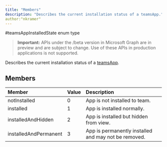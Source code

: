 ```yaml
---
title: "Members"
description: "Describes the current installation status of a teamsApp."
author:"nkramer"
---
```


#teamsAppInstalledState enum type

> **Important:** APIs under the /beta version in Microsoft Graph are in preview and are subject to change. Use of these APIs in production applications is not supported.

Describes the current installation status of a [teamsApp](teamsapp.md).

## Members

| Member | Value| Description |
|:---------------|:--------|:----------|
|notInstalled|0|App is not installed to team.|
|installed|1|App is installed normally.|
|installedAndHidden|2|App is installed but hidden from view.|
|installedAndPermanent|3|App is permanently installed and may not be removed.|
